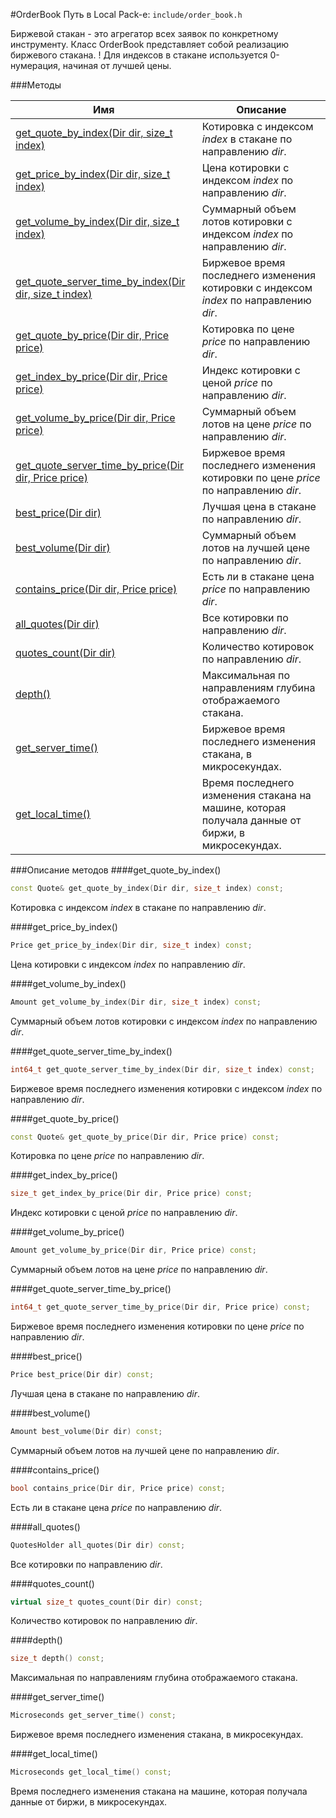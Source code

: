 #OrderBook
Путь в Local Pack-е: `include/order_book.h`

Биржевой стакан - это агрегатор всех заявок по конкретному инструменту.
Класс OrderBook представляет собой реализацию биржевого стакана.
! Для индексов в стакане используется 0-нумерация, начиная от лучшей цены.

###Методы

|Имя| Описание|
|------------------|--------------------|
|[get_quote_by_index(Dir dir, size_t index)](#get_quote_by_index)|Котировка с индексом *index* в стакане по направлению *dir*.|
|[get_price_by_index(Dir dir, size_t index)](#get_price_by_index)|Цена котировки с индексом *index* по направлению *dir*.|
|[get_volume_by_index(Dir dir, size_t index)](#get_volume_by_index)|Суммарный объем лотов котировки с индексом *index* по направлению *dir*.|
|[get_quote_server_time_by_index(Dir dir, size_t index)](#get_quote_server_time_by_index)|Биржевое время последнего изменения котировки с индексом *index* по направлению *dir*.|
|[get_quote_by_price(Dir dir, Price price)](#get_quote_by_price)|Котировка по цене *price* по направлению *dir*.|
|[get_index_by_price(Dir dir, Price price)](#get_index_by_price)|Индекс котировки с ценой *price* по направлению *dir*.|
|[get_volume_by_price(Dir dir, Price price)](#get_volume_by_price)|Суммарный объем лотов на цене *price* по направлению *dir*.|
|[get_quote_server_time_by_price(Dir dir, Price price)](#get_quote_server_time_by_price)|Биржевое время последнего изменения котировки по цене *price* по направлению *dir*.|
|[best_price(Dir dir)](#best_price)|Лучшая цена в стакане по направлению *dir*.|
|[best_volume(Dir dir)](#best_volume)|Суммарный объем лотов на лучшей цене по направлению *dir*.|
|[contains_price(Dir dir, Price price)](#contains_price)|Есть ли в стакане цена *price* по направлению *dir*.|
|[all_quotes(Dir dir)](#all_quotes)|Все котировки по направлению *dir*.|
|[quotes_count(Dir dir)](#quotes_count)|Количество котировок по направлению *dir*.|
|[depth()](#depth)|Максимальная по направлениям глубина отображаемого стакана.|
|[get_server_time()](#get_server_time)|Биржевое время последнего изменения стакана, в микросекундах.|
|[get_local_time()](#get_local_time)|Время последнего изменения стакана на машине, которая получала данные от биржи, в микросекундах.|

###Описание методов
<a id="get_quote_by_index"></a>
####get_quote_by_index()
```c++
const Quote& get_quote_by_index(Dir dir, size_t index) const;
```
Котировка с индексом *index* в стакане по направлению *dir*.

<a id="get_price_by_index"></a>
####get_price_by_index()
```c++
Price get_price_by_index(Dir dir, size_t index) const;
```
Цена котировки с индексом *index* по направлению *dir*.

<a id="get_volume_by_index"></a>
####get_volume_by_index()
```c++
Amount get_volume_by_index(Dir dir, size_t index) const;
```
Суммарный объем лотов котировки с индексом *index* по направлению *dir*.

<a id="get_quote_server_time_by_index"></a>
####get_quote_server_time_by_index()
```c++
int64_t get_quote_server_time_by_index(Dir dir, size_t index) const;
```
Биржевое время последнего изменения котировки с индексом *index* по направлению *dir*.

<a id="get_quote_by_price"></a>
####get_quote_by_price()
```c++
const Quote& get_quote_by_price(Dir dir, Price price) const;
```
Котировка по цене *price* по направлению *dir*.

<a id="get_index_by_price"></a>
####get_index_by_price()
```c++
size_t get_index_by_price(Dir dir, Price price) const;
```
Индекс котировки с ценой *price* по направлению *dir*.

<a id="get_volume_by_price"></a>
####get_volume_by_price()
```c++
Amount get_volume_by_price(Dir dir, Price price) const;
```
Суммарный объем лотов на цене *price* по направлению *dir*.

<a id="get_quote_server_time_by_price"></a>
####get_quote_server_time_by_price()
```c++
int64_t get_quote_server_time_by_price(Dir dir, Price price) const;
```
Биржевое время последнего изменения котировки по цене *price* по направлению *dir*.

<a id="best_price"></a>
####best_price()
```c++
Price best_price(Dir dir) const;
```
Лучшая цена в стакане по направлению *dir*.

<a id="best_volume"></a>
####best_volume()
```c++
Amount best_volume(Dir dir) const;
```
Суммарный объем лотов на лучшей цене по направлению *dir*.

<a id="contains_price"></a>
####contains_price()
```c++
bool contains_price(Dir dir, Price price) const;
```
Есть ли в стакане цена *price* по направлению *dir*.

<a id="all_quotes"></a>
####all_quotes()
```c++
QuotesHolder all_quotes(Dir dir) const;
```
Все котировки по направлению *dir*.

<a id="quotes_count"></a>
####quotes_count()
```c++
virtual size_t quotes_count(Dir dir) const;
```
Количество котировок по направлению *dir*.

<a id="depth"></a>
####depth()
```c++
size_t depth() const;
```
Максимальная по направлениям глубина отображаемого стакана.

<a id="get_server_time"></a>
####get_server_time()
```c++
Microseconds get_server_time() const;
```
Биржевое время последнего изменения стакана, в микросекундах.

<a id="get_local_time"></a>
####get_local_time()
```c++
Microseconds get_local_time() const;
```
Время последнего изменения стакана на машине, которая получала данные от биржи, в микросекундах.
